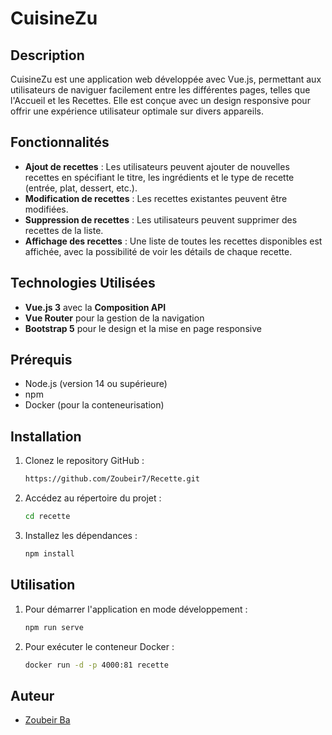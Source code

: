 # CuisineZu

## Description
CuisineZu est une application web développée avec Vue.js, permettant aux utilisateurs de naviguer facilement entre les différentes pages, telles que l'Accueil et les Recettes. Elle est conçue avec un design responsive pour offrir une expérience utilisateur optimale sur divers appareils.

## Fonctionnalités

- **Ajout de recettes** : Les utilisateurs peuvent ajouter de nouvelles recettes en spécifiant le titre, les ingrédients et le type de recette (entrée, plat, dessert, etc.).
- **Modification de recettes** : Les recettes existantes peuvent être modifiées.
- **Suppression de recettes** : Les utilisateurs peuvent supprimer des recettes de la liste.
- **Affichage des recettes** : Une liste de toutes les recettes disponibles est affichée, avec la possibilité de voir les détails de chaque recette.

## Technologies Utilisées

- **Vue.js 3** avec la **Composition API**
- **Vue Router** pour la gestion de la navigation
- **Bootstrap 5** pour le design et la mise en page responsive


## Prérequis

- Node.js (version 14 ou supérieure)
- npm 
- Docker (pour la conteneurisation)

## Installation

1. Clonez le repository GitHub :

   ```bash
   https://github.com/Zoubeir7/Recette.git   
   ```

2. Accédez au répertoire du projet :
   ```bash
   cd recette
   ```
3. Installez les dépendances :
   ```bash
   npm install
   ```

## Utilisation

1. Pour démarrer l'application en mode développement :

   ```bash
   npm run serve
   ```

1. Pour exécuter le conteneur Docker :

   ```bash
   docker run -d -p 4000:81 recette
   ```

## Auteur

- [Zoubeir Ba](https://github.com/Zoubeir7) 
